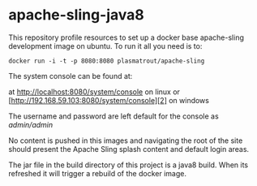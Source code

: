 apache-sling-java8
==================

This repository profile resources to set up a docker base apache-sling development image on ubuntu. To run it all you need is to:

    docker run -i -t -p 8080:8080 plasmatrout/apache-sling

The system console can be found at:

at [http://localhost:8080/system/console][1] on linux or [http://192.168.59.103:8080/system/console][2] on windows

The username and password are left default for the console as *admin/admin*

No content is pushed in this images and navigating the root of the site should present the Apache Sling splash content and default login areas.


  [1]: http://localhost:8080/system/console
  [2]: http://192.168.59.103:8080/system/console
  
The jar file in the build directory of this project is a java8 build. When its refreshed it will trigger a rebuild of the docker image.

